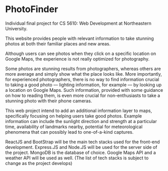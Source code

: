 # PhotoFinder
Individual final project for CS 5610: Web Development at Northeastern University. 

This website provides people with relevant information to take stunning photos at both their familiar places and new areas. 

Although users can see photos when they click on a specific location on Google Maps, the experience is not really optimized for photography. 

Some photos are stunning results from photographers, whereas others are more average and simply show what the place looks like. More importantly, for experienced photographers, there is no way to find information crucial to taking a good photo –– lighting information, for example –– by looking up a location on Google Maps. Such information, provided with some guidance on how to reading them, is even more crucial for non-enthusiasts to take a stunning photo with their phone cameras. 

This web project intend to add an additional information layer to maps, specifically focusing on helping users take good photos. Example information can include the sunlight direction and strength at a particular time, availability of landmarks nearby, potential for meteorological phenomena that can possibly lead to one-of-a-kind captures. 

ReactJS and BootStrap will be the main tech stacks used for the front-end development. Express.JS and Node.JS will be used for the server side of the project. MongoDB is the database of choice. Google Maps API and a weather API will be used as well. (The list of tech stacks is subject to change as the project develops)
